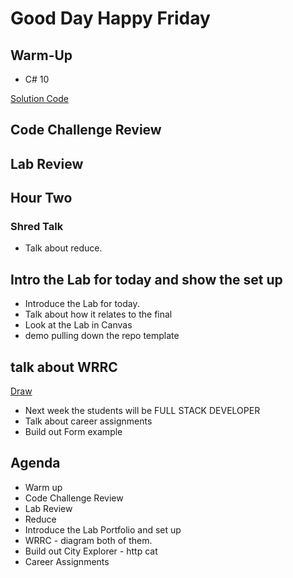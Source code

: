 # Good Day Happy Friday

## Warm-Up

- C# 10

[Solution Code](./class_05/IMG_0058.jpg)

## Code Challenge Review

## Lab Review

## Hour Two

### Shred Talk

- Talk about reduce.

## Intro the Lab for today and show the set up

- Introduce the Lab for today.
- Talk about how it relates to the final
- Look at the Lab in Canvas
- demo pulling down the repo template

## talk about WRRC

[Draw](./class_05/wrrc.png)

- Next week the students will be FULL STACK DEVELOPER
- Talk about career assignments
- Build out Form example

## Agenda

- Warm up
- Code Challenge Review
- Lab Review
- Reduce
- Introduce the Lab Portfolio and set up
- WRRC - diagram both of them.
- Build out City Explorer - http cat
- Career Assignments
